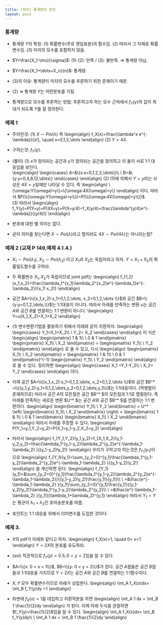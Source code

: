 ```yaml
---
title: (정리) 통계량의 분포
layout: post
---
```


### 통계량 

- 통계량 $Y$의 특징: (1) 확률변수(주로 랜덤표본)의 함수임. (2) 따라서 그 자체로 확률변수임.  (3) 미지의 모수를 포함하지 않음. 

- $Y=\frac{X_1-\mu}{\sigma}$: (1)-(2): 만족 / (3): 불만족. $\Longrightarrow$ 통계량 아님. 

- $Y=\frac{X_1+\dots+X_n}{n}$: 통계량. 

- (3)의 이유: 통계량이 미지의 모수를 추론하기 위한 존재이기 때문. 

- (2) $\Longrightarrow$ 통계량 $Y$는 어떤분포를 가짐. 

- 통계량으로 모수를 추론하는 방법: 추론하고자 하는 모수 근처에서 $f_Y(y)$의 값이 최대가 되도록 $Y$를 잘 정의한다. 

### 예제 1 

- 주어진것: (1) $X \sim Poi(\lambda)$ 즉 
\begin{align}
f_X(x)=\frac{\lambda^x e^{-\lambda}}{x!}, \quad x=0,1,2,\dots
\end{align} 
(2) $Y=4X$. 

- 구하는것: $f_Y(y)$. 

- (풀이) (1) $x$가 정의되는 공간과 $y$가 정의되는 공간을 정의하고 이 둘이 서로 1:1 대응임을 보인다. <br/>
\begin{align}
\begin{cases}
A=&\\{x:x=0,1,2,3,\dots\\}\\\\ \\
B=&\\{y:y=0,4,8,12,\dots\\}
\end{cases}
\end{align}
(2) (1)에 의해서 $Y=y$라는 사상은 $4X=y$일때만 나타날 수 있다. 즉 
\begin{align}
\\{\omega:Y(\omega)=y\\}=\\{\omega:4X(\omega)=y\\}
\end{align}
이다. 따라서 $P(\\{\omega:Y(\omega)=y\\})=P(\\{\omega:4X(\omega)=y\\})$. <br/> 
(3) 따라서 
\begin{align}
f_Y(y)=P(Y=y)=P(4X=y)=P(X=y/4)=f_X(y/4)=\frac{\lambda^{y/4}e^{-\lambda}}{(y/4)!}
\end{align}

- 분포에 대한 별 의미는 없다. 

- 굳이 의미를 찾는다면 $X\sim Poi(\lambda)$라고 할지라도 $4X \sim Poi(4\lambda)$는 아니라는점? 

### 예제 2 (교재 P 149,예제 4.1.4.)

- $X_1 \sim Poi(\lambda_1)$, $X_2 \sim Poi(\lambda_2)$ 이고 $X_1$과 $X_2$는 독립이라고 하자. $Y=X_1+X_2$의 확률밀도함수를 구하라. 

- 두 확률변수 $X_1,X_2$가 독립이므로 joint pdf는 
\begin{align}
f_{1,2}(x_1,x_2)=\frac{\lambda_1^{x_1}\lambda_2^{x_2}e^{-\lambda_1}e^{-\lambda_2}}{x_1! x_2!}
\end{align}

- 공간 $A=\\{(x_1,x_2):x_1=0,1,2,\dots, x_2=0,1,2,\dots \\}$와 공간 $B=\\{y:y=0,1,2,\dots,\\}$는 1:1대응이 아니다. 따라서 아래를 만족하는 변환 $u$는 공간 $A$와 공간 $B$를 연결하는 1:1 변환이 아니다. 
\begin{align}
Y=u(X_1,X_2)=X_1+X_2
\end{align}

- (1) 변수변환기법을 활용하기 위해서 아래와 같이 치환하자. 
\begin{align}
\begin{cases}
Y_1=X_1+X_2\\\\ \\
Y_2= X_2 
\end{cases}
\end{align}
이 식은 
\begin{align}
\begin{pmatrix}
1 & 1\\\\ \\
0 & 1
\end{pmatrix}
\begin{pmatrix}
X_1\\\\ \\
X_2
\end{pmatrix}
=
\begin{pmatrix}
Y_1\\\\ \\
Y_2
\end{pmatrix}
\end{align}
로 쓸 수 있고, 다시 
\begin{align}
\begin{pmatrix}
X_1\\\\ \\
X_2
\end{pmatrix}
=
\begin{pmatrix}
1 & 1\\\\ \\
0 & 1
\end{pmatrix}^{-1}
\begin{pmatrix}
Y_1\\\\ \\
Y_2
\end{pmatrix}
\end{align}
로 쓸 수 있다. 정리하면 
\begin{align}
\begin{cases}
X_1 =Y_1-Y_2\\\\ \\
X_2= Y_2 
\end{cases}
\end{align}
이다.

- 이제 공간 $A=\\{(x_1,x_2):x_1=0,1,2,\dots, x_2=0,1,2,\dots \\}$와 공간 $B^* =\\{(y_1,y_2):y_1=0,1,2,\dots,y_2=0,1,2,\dots,y_1\\}$는 1:1대응이다. (역행렬이 존재하므로) 따라서 공간 $A$의 모든점은 공간 $B^* $의 모든점과 1:1로 맵핑된다. 즉 아래를 만족하는 새로운 변환 $U^* $는 공간 $A$와 공간 $B^* $를 연결하는 1:1 변환이다. 
\begin{align}
\begin{bmatrix}
Y_1\\\\ \\
Y_2
\end{bmatrix}
=
U^* \left(
\begin{bmatrix}
X_1\\\\ \\
X_2
\end{bmatrix}
\right)
=
\begin{bmatrix}
1 & 1\\\\ \\
0 & 1
\end{bmatrix}
\begin{bmatrix}
X_1\\\\ \\
X_2
\end{bmatrix}
\end{align}
따라서 아래를 주장할 수 있다. 
\begin{align}
P(Y_1=y_1,Y_2=y_2)=P(X_1=y_1-y_2,X_2=y_2)
\end{align}

- 따라서 
\begin{align}
f_{Y_1,Y_2}(y_1,y_2)=f_{X_1,X_2}(y_1-y_2,y_2)=\frac{\lambda_1^{y_1-y_2}\lambda_2^{y_2}e^{-\lambda_1-\lambda_2} }{(y_1-y_2)!y_2!}
\end{align}
우리가 구하고자 하는것은 $f_{Y_1}(y_1)$이므로 
\begin{align}
f_{Y_1}(y_1)=\sum_{y_2=0}^{y_1}\frac{\lambda_1^{y_1-y_2}\lambda_2^{y_2}e^{-\lambda_1-\lambda_2} }{(y_1-y_2)!y_2!}
\end{align}
을 계산하면 된다. 
\begin{align}
f_{Y_1}(y_1)=&\sum_{y_2=0}^{y_1}\frac{\lambda_1^{y_1-y_2}\lambda_2^{y_2}e^{-\lambda_1-\lambda_2}}{(y_1-y_2)!y_2!}\frac{y_1!}{y_1!}\\\\ \\
=&\frac{e^{-\lambda_1-\lambda_2} }{y_1!}\sum_{y_2=0}^{y_1}\frac{y_1!}{(y_1-y_2)!y_2!}\lambda_1^{y_1-y_2}\lambda_2^{y_2}\\\\ \\
=&\frac{e^{-\lambda_1-\lambda_2} }{y_1!}(\lambda_1+\lambda_2)^{y_1}
\end{align}
따라서 $Y_1=Y$는 평균이 $\lambda_1+\lambda_2$인 포아송분포를 따름. 

- 포인트는 1:1 대응을 위해서 더미변수를 도입한 것이다. 

### 예제 3. 

- $X$의 pdf가 아래와 같다고 하자. 
\begin{align}
f_X(x)=1, \quad 0< x<1
\end{align}
$Y=2X$의 분포를 유도하라. 

- (sol) 직관적으로 $f_Y(y)=0.5, 0< y<2$임을 알 수 있다. 

- $A=\\{x: 0 < x < 1\\}$, $B=\\{y: 0 < y < 2\\}$가 된다. 공간 $A$점들은 공간 $B$점들과 1:1대응을 가지므로 $Y=2X$는 공간 $A$와 공간 $B$를 연결하는 1:1함수이다. 

- $X,Y$ 모두 확률변수이므로 아래가 성립한다. 
\begin{align}
\int_A f_X(x)dx= \int_B f_Y(y)dy =1
\end{align}

- 좌변에 $f_X(x)=1$을 대입하고 치환적분을 하면 
\begin{align}
\int_A 1 dx = \int_B 1 \frac{1}{2}dy
\end{align}
가 된다. 이제 
아래 두식을 관찰하면 $f_Y(y)=\frac{1}{2}$임을 알 수 있다. 
\begin{align}
\int_A f_X(x)dx= \int_B f_Y(y)dy\\\\ \\
\int_A 1 dx = \int_B 1 \frac{1}{2}dy
\end{align}
